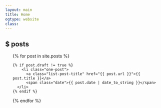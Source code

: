 ```yaml
---
layout: main
title: Home
ogtype: website
class:
---
```


<h2 class="page-title">
  <span class="cifrao">$ </span><span class="posts-title">posts</span><span class="blinked-s">&nbsp;&nbsp;</span>
</h2>

<ul class="posts">
  {% for post in site.posts %}

  	{% if post.draft != true %}
    	<li class="one-post">
          <a class="list-post-title" href="{{ post.url }}">{{ post.title }}</a>
          <span class="date">{{ post.date | date_to_string }}</span>
      </li>
    {% endif %}

  {% endfor %}
</ul>
